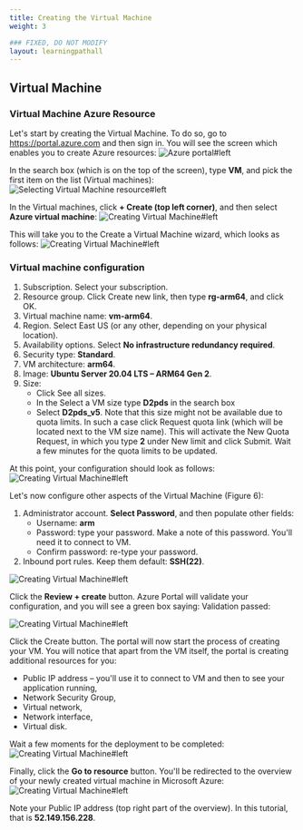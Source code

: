 ```yaml
---
title: Creating the Virtual Machine
weight: 3

### FIXED, DO NOT MODIFY
layout: learningpathall
---
```


## Virtual Machine

### Virtual Machine Azure Resource
Let's start by creating the Virtual Machine. To do so, go to https://portal.azure.com and then sign in. You will see the screen which enables you to create Azure resources:
![Azure portal#left](figures/01.png "Figure 1. A fragment of the Azure Portal")

In the search box (which is on the top of the screen), type **VM**, and pick the first item on the list (Virtual machines):
![Selecting Virtual Machine resource#left](figures/02.png "Figure 2. Selecting the virtual machine Azure resource")

In the Virtual machines, click **+ Create (top left corner)**, and then select **Azure virtual machine**:
![Creating Virtual Machine#left](figures/03.png "Figure 3. Creating the virtual machine")

This will take you to the Create a Virtual Machine wizard, which looks as follows:
![Creating Virtual Machine#left](figures/04.png "Figure 4. Virtual machine wizard")

### Virtual machine configuration
1. Subscription. Select your subscription.
2. Resource group. Click Create new link, then type **rg-arm64**, and click OK.
3. Virtual machine name: **vm-arm64**.
4. Region. Select East US (or any other, depending on your physical location).
5. Availability options. Select **No infrastructure redundancy required**.
6. Security type: **Standard**.
7. VM architecture: **arm64**.
8. Image: **Ubuntu Server 20.04 LTS – ARM64 Gen 2**.
9. Size:
    * Click See all sizes.
    * In the Select a VM size type **D2pds** in the search box
    * Select **D2pds_v5**. Note that this size might not be available due to quota limits. In such a case click Request quota link (which will be located next to the VM size name). This will activate the New Quota Request, in which you type **2** under New limit and click Submit. Wait a few minutes for the quota limits to be updated.

At this point, your configuration should look as follows:
![Creating Virtual Machine#left](figures/05.png "Figure 5. Virtual machine wizard (configured)")

Let's now configure other aspects of the Virtual Machine (Figure 6):
1.	Administrator account. **Select Password**, and then populate other fields:
    * Username: **arm**
    * Password: type your password. Make a note of this password. You'll need it to connect to VM.
    * Confirm password: re-type your password.
2.	Inbound port rules. Keep them default: **SSH(22)**.

![Creating Virtual Machine#left](figures/06.png "Figure 6. Administrator account and inbound rules of the virtual machine")

Click the **Review + create** button. Azure Portal will validate your configuration, and you will see a green box saying: Validation passed: 

![Creating Virtual Machine#left](figures/07.png "Figure 7. A summary of the create virtual machine wizard")

Click the Create button. The portal will now start the process of creating your VM. You will notice that apart from the VM itself, the portal is creating additional resources for you: 
* Public IP address – you'll use it to connect to VM and then to see your application running,
* Network Security Group,
* Virtual network,
* Network interface,
* Virtual disk.

Wait a few moments for the deployment to be completed:
![Creating Virtual Machine#left](figures/08.png "Figure 8. A confirmation screen")

Finally, click the **Go to resource** button. You'll be redirected to the overview of your newly created virtual machine in Microsoft Azure:
![Creating Virtual Machine#left](figures/09.png "Figure 9. An overview of the virtual machine")

Note your Public IP address (top right part of the overview). In this tutorial, that is **52.149.156.228**.